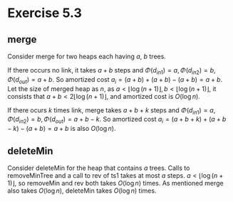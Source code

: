 # Exercise 5.3

## merge

Consider merge for two heaps each having $a$, $b$ trees.

If there occurs no link, it takes $a + b$ steps and $\Phi(d_{in1}) = a, \Phi(d_{in2}) = b, \Phi(d_{out}) = a+b$. So amortized cost $a_i = (a+b)+(a+b)-(a+b) = a+b$. Let the size of merged heap as $n$, as $a < \lfloor\log(n+1)\rfloor, b < \lfloor\log(n+1)\rfloor$, it consists that $a+b < 2\lfloor\log(n+1)\rfloor$, and amortized cost is $O(\log n)$.

If there ocurs $k$ times link, merge takes $a+b+k$ steps and $\Phi(d_{in1}) = a, \Phi(d_{in2}) = b, \Phi(d_{out}) = a+b-k$. So amortized cost $a_i = (a+b+k)+(a+b-k)-(a+b) = a+b$ is also $O(\log n)$.

## deleteMin

Consider deleteMin for the heap that contains $a$ trees. Calls to removeMinTree and a call to rev of ts1 takes at most $a$ steps.
$a < \lfloor\log(n+1)\rfloor$, so removeMin and rev both takes $O(\log n)$ times.
As mentioned merge also takes $O(\log n)$, deleteMin takes $O(\log n)$ times.
